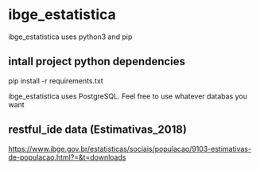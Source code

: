 # ibge_estatistica
ibge_estatistica uses python3 and pip

## intall project python dependencies
pip install -r requirements.txt

ibge_estatistica uses PostgreSQL. Feel free to use whatever databas you want

## restful_ide data (Estimativas_2018)
https://www.ibge.gov.br/estatisticas/sociais/populacao/9103-estimativas-de-populacao.html?=&t=downloads
